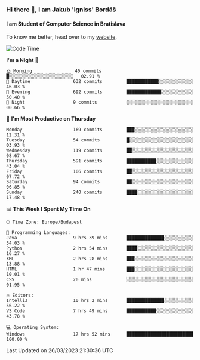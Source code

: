 ### Hi there 👋, I am Jakub 'igniss' Bordáš

#### I am Student of Computer Science in Bratislava
To know me better, head over to my [website](https://bordas.sk).


<!--START_SECTION:waka-->
![Code Time](http://img.shields.io/badge/Code%20Time-1%2C084%20hrs%2051%20mins-blue)

**I'm a Night 🦉** 

```text
🌞 Morning                40 commits          █░░░░░░░░░░░░░░░░░░░░░░░░   02.91 % 
🌆 Daytime                632 commits         ████████████░░░░░░░░░░░░░   46.03 % 
🌃 Evening                692 commits         █████████████░░░░░░░░░░░░   50.40 % 
🌙 Night                  9 commits           ░░░░░░░░░░░░░░░░░░░░░░░░░   00.66 % 
```
📅 **I'm Most Productive on Thursday** 

```text
Monday                   169 commits         ███░░░░░░░░░░░░░░░░░░░░░░   12.31 % 
Tuesday                  54 commits          █░░░░░░░░░░░░░░░░░░░░░░░░   03.93 % 
Wednesday                119 commits         ██░░░░░░░░░░░░░░░░░░░░░░░   08.67 % 
Thursday                 591 commits         ███████████░░░░░░░░░░░░░░   43.04 % 
Friday                   106 commits         ██░░░░░░░░░░░░░░░░░░░░░░░   07.72 % 
Saturday                 94 commits          ██░░░░░░░░░░░░░░░░░░░░░░░   06.85 % 
Sunday                   240 commits         ████░░░░░░░░░░░░░░░░░░░░░   17.48 % 
```


📊 **This Week I Spent My Time On** 

```text
🕑︎ Time Zone: Europe/Budapest

💬 Programming Languages: 
Java                     9 hrs 39 mins       ██████████████░░░░░░░░░░░   54.03 % 
Python                   2 hrs 54 mins       ████░░░░░░░░░░░░░░░░░░░░░   16.27 % 
XML                      2 hrs 28 mins       ███░░░░░░░░░░░░░░░░░░░░░░   13.88 % 
HTML                     1 hr 47 mins        ███░░░░░░░░░░░░░░░░░░░░░░   10.01 % 
CSS                      20 mins             ░░░░░░░░░░░░░░░░░░░░░░░░░   01.95 % 

🔥 Editors: 
IntelliJ                 10 hrs 2 mins       ██████████████░░░░░░░░░░░   56.22 % 
VS Code                  7 hrs 49 mins       ███████████░░░░░░░░░░░░░░   43.78 % 

💻 Operating System: 
Windows                  17 hrs 52 mins      █████████████████████████   100.00 % 
```


 Last Updated on 26/03/2023 21:30:36 UTC
<!--END_SECTION:waka-->

